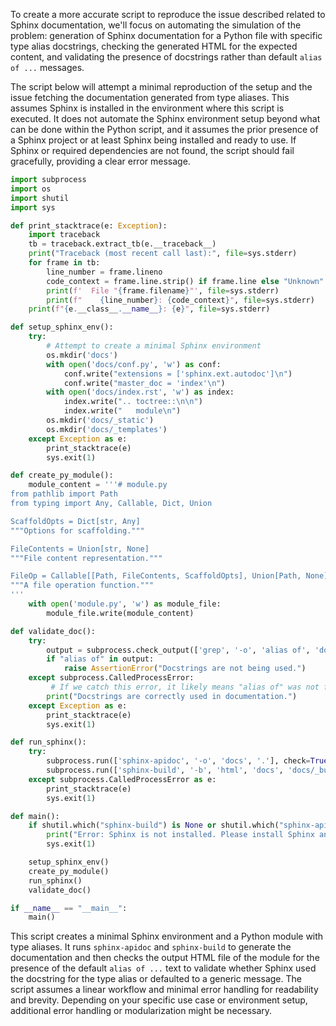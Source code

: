 To create a more accurate script to reproduce the issue described related to Sphinx documentation, we'll focus on automating the simulation of the problem: generation of Sphinx documentation for a Python file with specific type alias docstrings, checking the generated HTML for the expected content, and validating the presence of docstrings rather than default `alias of ...` messages.

The script below will attempt a minimal reproduction of the setup and the issue fetching the documentation generated from type aliases. This assumes Sphinx is installed in the environment where this script is executed. It does not automate the Sphinx environment setup beyond what can be done within the Python script, and it assumes the prior presence of a Sphinx project or at least Sphinx being installed and ready to use. If Sphinx or required dependencies are not found, the script should fail gracefully, providing a clear error message.

```python
import subprocess
import os
import shutil
import sys

def print_stacktrace(e: Exception):
    import traceback
    tb = traceback.extract_tb(e.__traceback__)
    print("Traceback (most recent call last):", file=sys.stderr)
    for frame in tb:
        line_number = frame.lineno
        code_context = frame.line.strip() if frame.line else "Unknown"
        print(f'  File "{frame.filename}"', file=sys.stderr)
        print(f"    {line_number}: {code_context}", file=sys.stderr)
    print(f"{e.__class__.__name__}: {e}", file=sys.stderr)

def setup_sphinx_env():
    try:
        # Attempt to create a minimal Sphinx environment
        os.mkdir('docs')
        with open('docs/conf.py', 'w') as conf:
            conf.write("extensions = ['sphinx.ext.autodoc']\n")
            conf.write("master_doc = 'index'\n")
        with open('docs/index.rst', 'w') as index:
            index.write(".. toctree::\n\n")
            index.write("   module\n")
        os.mkdir('docs/_static')
        os.mkdir('docs/_templates')
    except Exception as e:
        print_stacktrace(e)
        sys.exit(1)

def create_py_module():
    module_content = '''# module.py
from pathlib import Path
from typing import Any, Callable, Dict, Union

ScaffoldOpts = Dict[str, Any]
"""Options for scaffolding."""

FileContents = Union[str, None]
"""File content representation."""

FileOp = Callable[[Path, FileContents, ScaffoldOpts], Union[Path, None]]
"""A file operation function."""
'''
    with open('module.py', 'w') as module_file:
        module_file.write(module_content)

def validate_doc():
    try:
        output = subprocess.check_output(['grep', '-o', 'alias of', 'docs/_build/html/module.html']).decode()
        if "alias of" in output:
            raise AssertionError("Docstrings are not being used.")
    except subprocess.CalledProcessError:
         # If we catch this error, it likely means "alias of" was not found, which is good
        print("Docstrings are correctly used in documentation.")
    except Exception as e:
        print_stacktrace(e)
        sys.exit(1)

def run_sphinx():
    try:
        subprocess.run(['sphinx-apidoc', '-o', 'docs', '.'], check=True)
        subprocess.run(['sphinx-build', '-b', 'html', 'docs', 'docs/_build/html'], check=True)
    except subprocess.CalledProcessError as e:
        print_stacktrace(e)
        sys.exit(1)

def main():
    if shutil.which("sphinx-build") is None or shutil.which("sphinx-apidoc") is None:
        print("Error: Sphinx is not installed. Please install Sphinx and try again.")
        sys.exit(1)

    setup_sphinx_env()
    create_py_module()
    run_sphinx()
    validate_doc()

if __name__ == "__main__":
    main()
```

This script creates a minimal Sphinx environment and a Python module with type aliases. It runs `sphinx-apidoc` and `sphinx-build` to generate the documentation and then checks the output HTML file of the module for the presence of the default `alias of ...` text to validate whether Sphinx used the docstring for the type alias or defaulted to a generic message. The script assumes a linear workflow and minimal error handling for readability and brevity. Depending on your specific use case or environment setup, additional error handling or modularization might be necessary.
